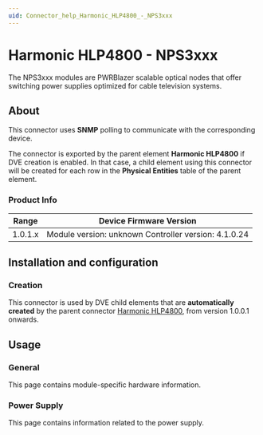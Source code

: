 ```yaml
---
uid: Connector_help_Harmonic_HLP4800_-_NPS3xxx
---
```


# Harmonic HLP4800 - NPS3xxx

The NPS3xxx modules are PWRBlazer scalable optical nodes that offer switching power supplies optimized for cable television systems.

## About

This connector uses **SNMP** polling to communicate with the corresponding device.

The connector is exported by the parent element **Harmonic HLP4800** if DVE creation is enabled. In that case, a child element using this connector will be created for each row in the **Physical Entities** table of the parent element.

### Product Info

| **Range** | **Device Firmware Version**                          |
|------------------|------------------------------------------------------|
| 1.0.1.x          | Module version: unknown Controller version: 4.1.0.24 |

## Installation and configuration

### Creation

This connector is used by DVE child elements that are **automatically created** by the parent connector [Harmonic HLP4800](xref:Connector_help_Harmonic_HLP4800), from version 1.0.0.1 onwards.

## Usage

### General

This page contains module-specific hardware information.

### Power Supply

This page contains information related to the power supply.
